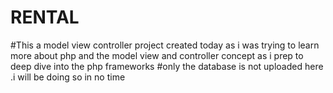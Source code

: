 # RENTAL
#This a model view controller project created today as i was trying to learn more about php and the model view and controller concept as i prep to deep dive into the php frameworks
#only the database is not uploaded here .i will be doing so in no time
